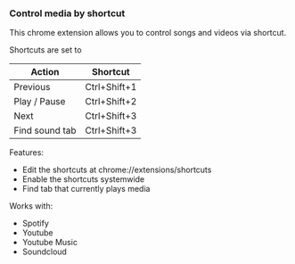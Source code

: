 ### Control media by shortcut

This chrome extension allows you to control songs and videos via shortcut.

Shortcuts are set to

| Action         | Shortcut      |
|----------------|---------------|
| Previous       | Ctrl+Shift+1  |
| Play / Pause   | Ctrl+Shift+2  |
| Next           | Ctrl+Shift+3  |
| Find sound tab | Ctrl+Shift+3  |

Features:

- Edit the shortcuts at chrome://extensions/shortcuts
- Enable the shortcuts systemwide
- Find tab that currently plays media

Works with:

- Spotify
- Youtube
- Youtube Music
- Soundcloud
